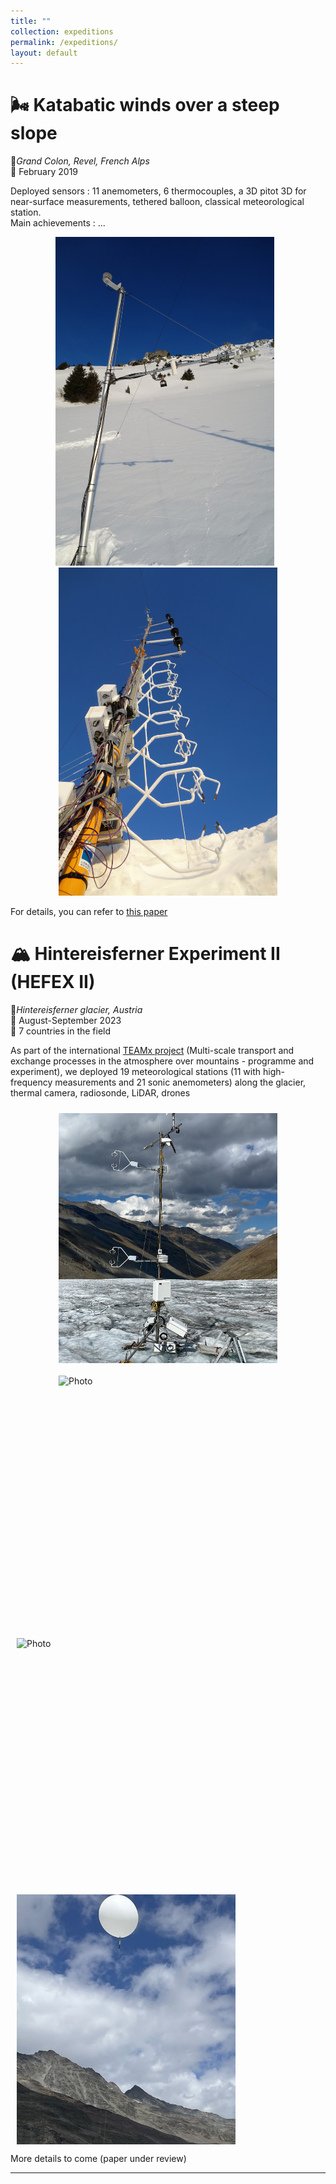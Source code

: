 ```yaml
---
title: ""
collection: expeditions
permalink: /expeditions/
layout: default
---
```

# 🌬️ Katabatic winds over a steep slope

📍*Grand Colon, Revel, French Alps*  
📅 February 2019  

Deployed sensors : 11 anemometers, 6 thermocouples, a 3D pitot 3D for near-surface measurements, tethered balloon, classical meteorological station.  
Main achievements : ...   

<div style="text-align: center;">
  <div style="display: inline-block; margin-right: 10px;">
    <img src="/images/Grand_Colon/DSC02877.JPG" alt="Meteorological mast" width="350" />
  </div>
  <div style="display: inline-block;">
    <img src="/images/Grand_Colon/DSC02897.JPG" alt="Turbulence mast" width="350" />
  </div>
</div>


For details, you can refer to [this paper](https://hal.science/hal-03350043/file/Charrondi%C3%A8re2022.pdf)  

# 🏔️ Hintereisferner Experiment II (HEFEX II) 

📍*Hintereisferner glacier, Austria*  
📅 August-September 2023  
👤 7 countries in the field  

As part of the international [TEAMx project](https://www.teamx-programme.org/) (Multi-scale transport and exchange processes in the atmosphere over mountains - programme and experiment), we deployed 19 meteorological stations (11 with high-frequency measurements and 21 sonic anemometers) along the glacier, thermal camera, radiosonde, LiDAR, drones

<div style="display: flex; flex-wrap: wrap; justify-content: center;">
  <div style="width: 350px; height: 400px; margin: 10px; overflow: hidden;">
    <img src="/images/HEFEXII/Grand_mat.jpg" alt="Photo" style="width: 100%; height: 100%; object-fit: cover;" />
  </div>
  <div style="width: 350px; height: 400px; margin: 10px; overflow: hidden;">
    <img src="/images/HEFEXII/Glacier.JPG" alt="Photo" style="width: 100%; height: 100%; object-fit: cover;" />
  </div>
  </div>
  <div style="width: 350px; height: 400px; margin: 10px; overflow: hidden;">
    <img src="/images/HEFEXII/LIDAR.JPG" alt="Photo" style="width: 100%; height: 100%; object-fit: cover;" />
  </div>
  <div style="width: 350px; height: 400px; margin: 10px; overflow: hidden;">
    <img src="/images/HEFEXII/Ballon.JPEG" alt="Photo" style="width: 100%; height: 100%; object-fit: cover;" />
  </div>
</div>


More details to come (paper under review)

---






